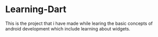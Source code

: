 # Learning-Dart
This is the project that i have made while learing the basic concepts of android development which include learning about widgets.
